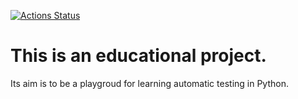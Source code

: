 [![Actions Status](https://github.com/Maroosha/python-project-lvl1/workflows/run-linter/badge.svg)](https://github.com/Maroosha/hexlet_pytest/actions)

# This is an educational project.
Its aim is to be a playgroud for learning automatic testing in Python.

